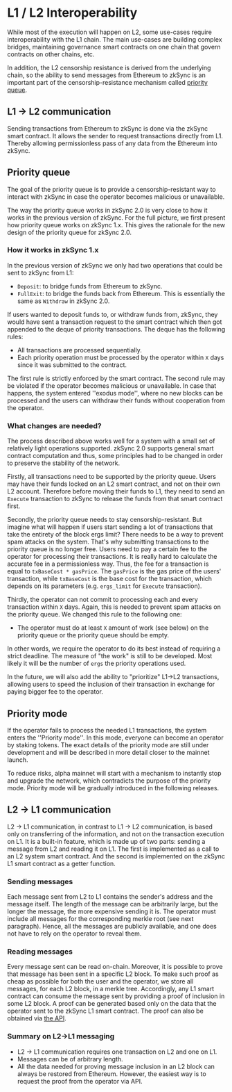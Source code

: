 # L1 / L2 Interoperability

While most of the execution will happen on L2, some use-cases require interoperability with the L1 chain. The main use-cases are building complex bridges, maintaining governance smart contracts on one chain that govern contracts on other chains, etc.

In addition, the L2 censorship resistance is derived from the underlying chain, so the ability to send messages from Ethereum to zkSync is an important part of the censorship-resistance mechanism called [priority queue](#priority-queue).

## L1 -> L2 communication

Sending transactions from Ethereum to zkSync is done via the zkSync smart contract. It allows the sender to request transactions directly from L1. Thereby allowing permissionless pass of any data from the Ethereum into zkSync.

## Priority queue

The goal of the priority queue is to provide a censorship-resistant way to interact with zkSync in case the operator becomes malicious or unavailable.

The way the priority queue works in zkSync 2.0 is very close to how it works in the previous version of zkSync.
For the full picture, we first present how priority queue works on zkSync 1.x.
This gives the rationale for the new design of the priority queue for zkSync 2.0.

### How it works in zkSync 1.x

In the previous version of zkSync we only had two operations that could be sent to zkSync from L1:

- `Deposit`: to bridge funds from Ethereum to zkSync.
- `FullExit`: to bridge the funds back from Ethereum. This is essentially the same as `Withdraw` in zkSync 2.0. 

If users wanted to deposit funds to, or withdraw funds from, zkSync, they would have sent a transaction request to the smart contract which then got appended to the deque of priority transactions. The deque has the following rules:

- All transactions are processed sequentially.
- Each priority operation must be processed by the operator within `X` days since it was submitted to the contract.

The first rule is strictly enforced by the smart contract. The second rule may be violated if the operator becomes malicious or unavailable. In case that happens, the system entered ''exodus mode'', where no new blocks can be processed and the users can withdraw their funds without cooperation from the operator.

### What changes are needed?

The process described above works well for a system with a small set of relatively light operations supported. zkSync 2.0 supports general smart contract computation and thus, some principles had to be changed in order to preserve the stability of the network.

Firstly, all transactions need to be supported by the priority queue. Users may have their funds locked on an L2 smart contract, and not on their own L2 account. Therefore before moving their funds to L1, they need to send an `Execute` transaction to zkSync to release the funds from that smart contract first.

Secondly, the priority queue needs to stay censorship-resistant. But imagine what will happen if users start sending a lot of transactions that take the entirety of the block ergs limit? There needs to be a way to prevent spam attacks on the system. That's why submitting transactions to the priority queue is no longer free. Users need to pay a certain fee to the operator for processing their transactions. It is really hard to calculate the accurate fee in a permissionless way. Thus, the fee for a transaction is equal to `txBaseCost * gasPrice`. The `gasPrice` is the gas price of the users' transaction, while `txBaseCost` is the base cost for the transaction, which depends on its parameters (e.g. `ergs_limit` for `Execute` transaction).

Thirdly, the operator can not commit to processing each and every transaction within `X` days. Again, this is needed to prevent spam attacks on the priority queue. We changed this rule to the following one:

- The operator must do at least `X` amount of work (see below) on the priority queue or the priority queue should be empty.

In other words, we require the operator to do its best instead of requiring a strict deadline. The measure of "the work" is still to be developed. Most likely it will be the number of `ergs` the priority operations used.

In the future, we will also add the ability to "prioritize" L1->L2 transactions, allowing users to speed the inclusion of their transaction in exchange for paying bigger fee to the operator.

## Priority mode

If the operator fails to process the needed L1 transactions, the system enters the ''Priority mode''. In this mode, everyone can become an operator by staking tokens. The exact details of the priority mode are still under development and will be described in more detail closer to the mainnet launch.

To reduce risks, alpha mainnet will start with a mechanism to instantly stop and upgrade the network, which contradicts the purpose of the priority mode. Priority mode will be gradually introduced in the following releases.

## L2 -> L1 communication

L2 -> L1 communication, in contrast to L1 -> L2 communication, is based only on transferring of the information, and not on the transaction execution on L1. It is a built-in feature, which is made up of two parts: sending a message from L2 and reading it on L1. The first is implemented as a call to an L2 system smart contract. And the second is implemented on the zkSync L1 smart contract as a getter function.

### Sending messages

Each message sent from L2 to L1 contains the sender's address and the message itself. The length of the message can be arbitrarily large, but the longer the message, the more expensive sending it is. The operator must include all messages for the corresponding merkle root (see next paragraph). Hence, all the messages are publicly available, and one does not have to rely on the operator to reveal them.

### Reading messages

Every message sent can be read on-chain. Moreover, it is possible to prove that message has been sent in a specific L2 block. To make such proof as cheap as possible for both the user and the operator, we store all messages, for each L2 block, in a merkle tree. Accordingly, any L1 smart contract can consume the message sent by providing a proof of inclusion in some L2 block. A proof can be generated based only on the data that the operator sent to the zkSync L1 smart contract. The proof can also be obtained via [the API](../../api/api.md#zksgetl2tol1msgproof).

### Summary on L2->L1 messaging

- L2 -> L1 communication requires one transaction on L2 and one on L1.
- Messages can be of arbitrary length.
- All the data needed for proving message inclusion in an L2 block can always be restored from Ethereum. However, the easiest way is to request the proof from the operator via API.
